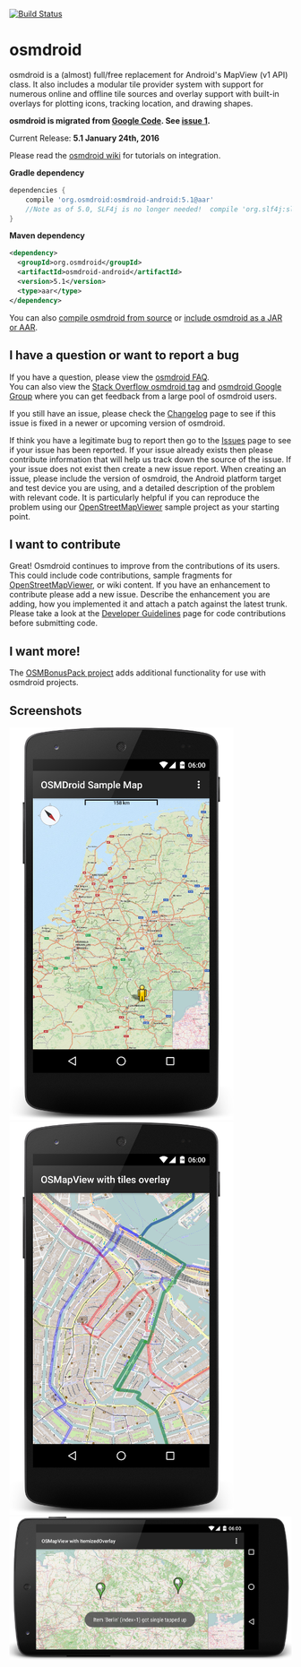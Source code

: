 
[![Build Status](https://api.travis-ci.org/osmdroid/osmdroid.svg?branch=master)](https://travis-ci.org/osmdroid/osmdroid)

# osmdroid

osmdroid is a (almost) full/free replacement for Android's MapView (v1 API) class. It also includes a modular tile provider system with support for numerous online and offline tile sources and overlay support with built-in overlays for plotting icons, tracking location, and drawing shapes.

**osmdroid is migrated from [Google Code](https://code.google.com/p/osmdroid/). See [issue 1](https://github.com/osmdroid/osmdroid/issues/1).**

Current Release: **5.1 January 24th, 2016**

Please read the [osmdroid wiki](https://github.com/osmdroid/osmdroid/wiki) for  tutorials on integration.

**Gradle dependency**
```groovy
dependencies {
    compile 'org.osmdroid:osmdroid-android:5.1@aar'
    //Note as of 5.0, SLF4j is no longer needed!  compile 'org.slf4j:slf4j-simple:1.6.1'
}
```

**Maven dependency**
```xml
<dependency>
  <groupId>org.osmdroid</groupId>
  <artifactId>osmdroid-android</artifactId>
  <version>5.1</version>
  <type>aar</type>
</dependency>
```

You can also [compile osmdroid from source](https://github.com/osmdroid/osmdroid/wiki/How-to-build-osmdroid-from-source) or [include osmdroid as a JAR or AAR](https://oss.sonatype.org/content/groups/public/org/osmdroid/osmdroid-android/).

## I have a question or want to report a bug

If you have a question, please view the [osmdroid FAQ](https://github.com/osmdroid/osmdroid/wiki/FAQ).  
You can also view the [Stack Overflow osmdroid tag](http://stackoverflow.com/questions/tagged/osmdroid) and [osmdroid Google Group](https://groups.google.com/forum/#!forum/osmdroid) where you can get feedback from a large pool of osmdroid users.

If you still have an issue, please check the [Changelog](https://github.com/osmdroid/osmdroid/wiki/Changelog) page to see if this issue is fixed in a newer or upcoming version of osmdroid.

If think you have a legitimate bug to report then go to the [Issues](https://github.com/osmdroid/osmdroid/issues?state=open) page to see if your issue has been reported. If your issue already exists then please contribute information that will help us track down the source of the issue. If your issue does not exist then create a new issue report. When creating an issue, please include the version of osmdroid, the Android platform target and test device you are using, and a detailed description of the problem with relevant code. It is particularly helpful if you can reproduce the problem using our [OpenStreetMapViewer](https://github.com/osmdroid/osmdroid/tree/master/OpenStreetMapViewer) sample project as your starting point.

## I want to contribute

Great! Osmdroid continues to improve from the contributions of its users. This could include code contributions, sample fragments for [OpenStreetMapViewer](https://github.com/osmdroid/osmdroid/tree/master/OpenStreetMapViewer), or wiki content.
If you have an enhancement to contribute please add a new issue.
Describe the enhancement you are adding, how you implemented it and attach a patch against the latest trunk.
Please take a look at the [Developer Guidelines](https://github.com/osmdroid/osmdroid/wiki/Developer-Guidelines) page for code contributions before submitting code.

## I want more!

The [OSMBonusPack project](https://github.com/MKergall/osmbonuspack) adds additional functionality for use with osmdroid projects.

## Screenshots

![](images/MyLocation.png)
![](images/CustomLayer.png)
![](images/TwoMarkers.png)
